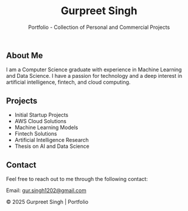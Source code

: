 <!DOCTYPE html>
<html lang="en">

<head>
  <meta charset="UTF-8">
  <meta name="viewport" content="width=device-width, initial-scale=1.0">
  <meta http-equiv="X-UA-Compatible" content="ie=edge">
  
  <!-- Link to external CSS file -->
  <link rel="stylesheet" href="styles.css">

  <!-- Google Fonts -->
  <link href="https://fonts.googleapis.com/css2?family=Roboto:wght@400;500;700&display=swap" rel="stylesheet">
</head>

<body>

  <header>
    <h1>Gurpreet Singh</h1>
    <p>Portfolio - Collection of Personal and Commercial Projects</p>
  </header>

  <section>
    <div class="container">
      <h2>About Me</h2>
      <p>I am a Computer Science graduate with experience in Machine Learning and Data Science. I have a passion for
        technology and a deep interest in artificial intelligence, fintech, and cloud computing.</p>
    </div>
  </section>

  <section>
    <div class="container">
      <h2>Projects</h2>
      <ul id="projectsList">
        <li>Initial Startup Projects</li>
        <li>AWS Cloud Solutions</li>
        <li>Machine Learning Models</li>
        <li>Fintech Solutions</li>
        <li>Artificial Intelligence Research</li>
        <li>Thesis on AI and Data Science</li>
      </ul>
    </div>
  </section>

  <section>
    <div class="container">
      <h2>Contact</h2>
      <p>Feel free to reach out to me through the following contact:</p>
      <div class="contact-info">
        <p>Email: <a href="mailto:gur.singh1202@gmail.com">gur.singh1202@gmail.com</a></p>
      </div>
    </div>
  </section>

  <footer>
    <p>&copy; 2025 Gurpreet Singh | Portfolio</p>
  </footer>

</body>

</html>
